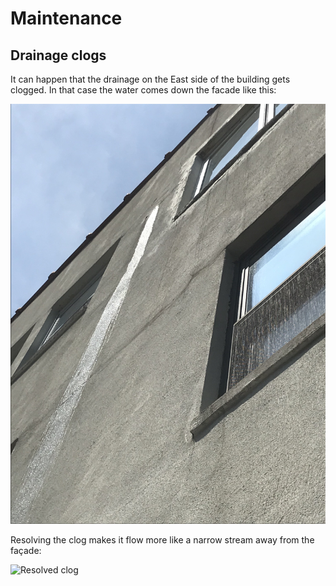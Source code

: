 # Maintenance

## Drainage clogs

It can happen that the drainage on the East side of the building gets clogged. 
In that case the water comes down the facade like this:

![Clog](img/east_clog.jpg)

Resolving the clog makes it flow more like a narrow stream away from the façade:


![Resolved clog](img/east_clog_resolved.jpg)
